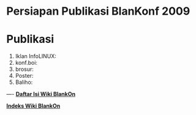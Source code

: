 # Persiapan Publikasi BlanKonf 2009

# Publikasi

   1. Iklan InfoLINUX:
   2. konf.boi:
   3. brosur:
   4. Poster:
   5. Baliho: 

—-
[**Daftar Isi Wiki BlankOn**](/wiki/DaftarIsi/index.html)
 
[**Indeks Wiki BlankOn**](/wiki/Indeks.html)



